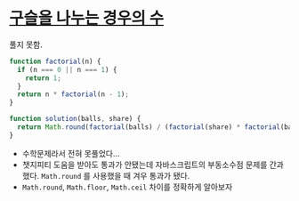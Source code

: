 # [구슬을 나누는 경우의 수](https://school.programmers.co.kr/learn/courses/30/lessons/120840)

풀지 못함. 
```js
function factorial(n) {
  if (n === 0 || n === 1) {
    return 1;
  }
  return n * factorial(n - 1);
}

function solution(balls, share) {
  return Math.round(factorial(balls) / (factorial(share) * factorial(balls - share)));
}
```
- 수학문제라서 전혀 못풀었다...
- 챗지피티 도움을 받아도 통과가 안됐는데 자바스크립트의 부동소수점 문제를 간과했다. `Math.round` 를 사용했을 때 겨우 통과가 됐다.
- `Math.round`, `Math.floor`, `Math.ceil` 차이를 정확하게 알아보자